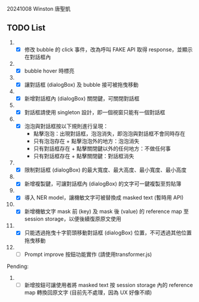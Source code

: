 20241008 Winston 唐聖凱

## TODO List

1.
    - [X] 修改 bubble 的 click 事件，改為呼叫 FAKE API 取得 response，並顯示在對話框內
2.
    - [X] bubble hover 時標亮
3.
    - [X] 讓對話框 (dialogBox) 及 bubble 接可被拖曳移動
4.
    - [X] 新增對話框內 (dialogBox) 關閉鍵，可關閉對話框
5.
    - [X] 對話框請使用 singleton 設計，即一個視窗只能有一個對話框
6.
    - [X] 泡泡與對話框按以下規則進行呈現：
        - 點擊泡泡：出現對話框，泡泡消失，即泡泡與對話框不會同時存在
        - 只有泡泡存在 + 點擊泡泡外的地方：泡泡消失
        - 只有對話框存在 + 點擊關閉鍵以外的任何地方：不做任何事
        - 只有對話框存在 + 點擊關閉鍵：對話框消失
7.
    - [X] 限制對話框 (dialogBox) 的最大寬度、最大高度、最小寬度、最小高度
8.
    - [X] 新增複製鍵，可讓對話框內 (dialogBox) 的文字可一鍵複製至剪貼簿
9.
    - [X] 導入 NER model，讓機敏文字可被替換成 masked text (暫時用 API)
10.
    - [X] 新增機敏文字 mask 前 (key) 及 mask 後 (value) 的 reference map 至 session storage，以便後續復原原文使用
11.
    - [X] 只能透過拖曳十字箭頭移動對話框 (dialogBox) 位置，不可透過其他位置拖曳移動
12.
    - [ ] Prompt improve 按鈕功能實作 (請使用transformer.js)

Pending:

1.
    - [ ] 新增按鈕可讓使用者將 masked text 按 session storage 內的 reference map 轉換回原文字 (目前先不處理，因為 UX
      好像不順)
